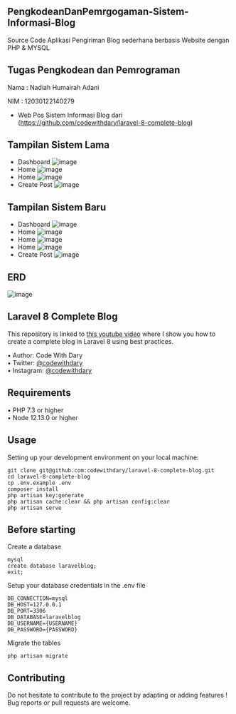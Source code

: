 ## PengkodeanDanPemrgogaman-Sistem-Informasi-Blog
Source Code Aplikasi Pengiriman Blog sederhana berbasis Website dengan PHP & MYSQL

## Tugas Pengkodean dan Pemrograman
Nama : Nadiah Humairah Adani

NIM : 12030122140279

- Web Pos Sistem Informasi Blog dari (https://github.com/codewithdary/laravel-8-complete-blog)

## Tampilan Sistem Lama
- Dashboard
![image](https://github.com/NadiahHumairahAdani/PengkodeandanPemograman-SistemInformasiBlog/blob/main/DASHBOARD%20LAMA.png)
- Home
![image](https://github.com/NadiahHumairahAdani/PengkodeandanPemograman-SistemInformasiBlog/blob/main/HOME%20LAMA.png)
- Home
![image](https://github.com/NadiahHumairahAdani/PengkodeandanPemograman-SistemInformasiBlog/blob/main/HOME%20LAMA%202.png)
- Create Post
![image](https://github.com/NadiahHumairahAdani/PengkodeandanPemograman-SistemInformasiBlog/blob/main/CREATE%20BLOG%20LAMA.png)

## Tampilan Sistem Baru
- Dashboard
![image](https://github.com/NadiahHumairahAdani/PengkodeandanPemograman-SistemInformasiBlog/blob/main/DASHBOARD%20BARU.png)
- Home
![image](https://github.com/NadiahHumairahAdani/PengkodeandanPemograman-SistemInformasiBlog/blob/main/HOME%20BARU.png)
- Home
![image]([https://github.com/NadiahHumairahAdani/PengkodeandanPemograman-SistemInformasiBlog/blob/main/HOME%20BARU%202.png)
- Home
![image](https://github.com/NadiahHumairahAdani/PengkodeandanPemograman-SistemInformasiBlog/blob/main/HOME%20BARU%203.png)
- Create Post
![image](https://github.com/NadiahHumairahAdani/PengkodeandanPemograman-SistemInformasiBlog/blob/main/CREATE%20BLOG%20BARU.png)

## ERD
![image](https://github.com/NadiahHumairahAdani/PengkodeandanPemograman-SistemInformasiBlog/blob/main/ERD%20PLUS.png)

## Laravel 8 Complete Blog

This repository is linked to [this youtube video](https://www.youtube.com/watch?v=HKJDLXsTr8A&t=4710s) where I show you how to create a complete blog in Laravel 8 using best practices.

•	Author: Code With Dary <br>
•	Twitter: [@codewithdary](https://twitter.com/codewithdary) <br>
•	Instagram: [@codewithdary](https://www.instagram.com/codewithdary/) <br>

## Requirements
•	PHP 7.3 or higher <br>
•	Node 12.13.0 or higher <br>

## Usage <br>
Setting up your development environment on your local machine: <br>
```
git clone git@github.com:codewithdary/laravel-8-complete-blog.git
cd laravel-8-complete-blog
cp .env.example .env
composer install
php artisan key:generate
php artisan cache:clear && php artisan config:clear
php artisan serve
```

## Before starting <br>
Create a database <br>
```
mysql
create database laravelblog;
exit;
```

Setup your database credentials in the .env file <br>
```
DB_CONNECTION=mysql
DB_HOST=127.0.0.1
DB_PORT=3306
DB_DATABASE=laravelblog
DB_USERNAME={USERNAME}
DB_PASSWORD={PASSWORD}
```

Migrate the tables
```
php artisan migrate
```

## Contributing
Do not hesitate to contribute to the project by adapting or adding features ! Bug reports or pull requests are welcome.
